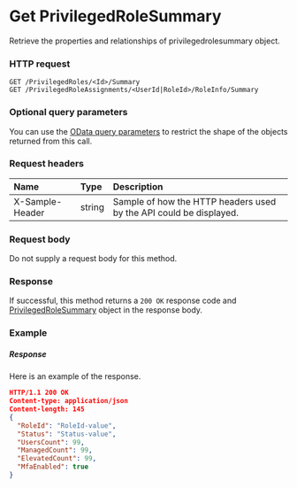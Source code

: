 # Get PrivilegedRoleSummary

Retrieve the properties and relationships of privilegedrolesummary object.
### HTTP request
```http
GET /PrivilegedRoles/<Id>/Summary
GET /PrivilegedRoleAssignments/<UserId|RoleId>/RoleInfo/Summary
```
### Optional query parameters
You can use the [OData query parameters](odata-optional-query-parameters.md) to restrict the shape of the objects returned from this call.
### Request headers
| Name       | Type | Description|
|:-----------|:------|:----------|
| X-Sample-Header  | string  | Sample of how the HTTP headers used by the API could be displayed.|

### Request body
Do not supply a request body for this method.
### Response
If successful, this method returns a `200 OK` response code and [PrivilegedRoleSummary](../resources/privilegedrolesummary.md) object in the response body.
### Example
##### Response
Here is an example of the response.
```json
HTTP/1.1 200 OK
Content-type: application/json
Content-length: 145
{
  "RoleId": "RoleId-value",
  "Status": "Status-value",
  "UsersCount": 99,
  "ManagedCount": 99,
  "ElevatedCount": 99,
  "MfaEnabled": true
}
```
<!-- uuid: dad2706e-5d9e-4220-a7fc-ac73c160b8f8\n2015-10-09 15:14:09 UTC -->